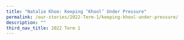 ```yaml
---
title: "Natalie Khoo: Keeping ‘Khool’ Under Pressure"
permalink: /our-stories/2022-Term-1/keeping-khool-under-pressure/
description: ""
third_nav_title: 2022 Term 1
---
```

